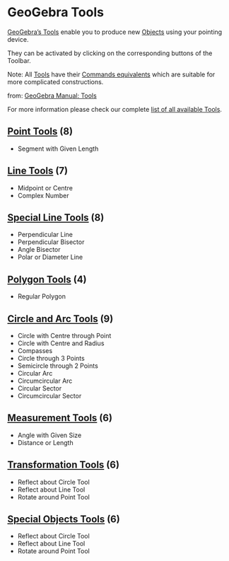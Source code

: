 # GeoGebra Tools

[GeoGebra’s Tools](https://wiki.geogebra.org/en/Category:Tools) enable you to produce new [Objects](https://wiki.geogebra.org/en/Objects) using your pointing device. 

They can be activated by clicking on the corresponding buttons of the Toolbar.

Note: All [Tools](https://wiki.geogebra.org/en/Category:Tools) have their [Commands equivalents](https://wiki.geogebra.org/en/Category:Commands) which are suitable for more complicated constructions.

from: [GeoGebra Manual: Tools](https://wiki.geogebra.org/en/Tools)

For more information please check our complete [list of all available Tools](https://wiki.geogebra.org/en/Category:Tools).

## [Point Tools](https://wiki.geogebra.org/en/Point_Tools) (8)
* Segment with Given Length

## [Line Tools](https://wiki.geogebra.org/en/Line_Tools) (7)
* Midpoint or Centre
* Complex Number

## [Special Line Tools](https://wiki.geogebra.org/en/Special_Line_Tools) (8)
* Perpendicular Line
* Perpendicular Bisector
* Angle Bisector
* Polar or Diameter Line

## [Polygon Tools](https://wiki.geogebra.org/en/Polygon_Tools) (4)
* Regular Polygon

## [Circle and Arc Tools](https://wiki.geogebra.org/en/Circle_and_Arc_Tools) (9)
* Circle with Centre through Point
* Circle with Centre and Radius
* Compasses
* Circle through 3 Points
* Semicircle through 2 Points
* Circular Arc
* Circumcircular Arc
* Circular Sector
* Circumcircular Sector

## [Measurement Tools](https://wiki.geogebra.org/en/Measurement_Tools) (6)
* Angle with Given Size
* Distance or Length

## [Transformation Tools](https://wiki.geogebra.org/en/Transformation_Tools) (6)
* Reflect about Circle Tool
* Reflect about Line Tool
* Rotate around Point Tool

## [Special Objects Tools](https://wiki.geogebra.org/en/Transformation_Tools) (6)
* Reflect about Circle Tool
* Reflect about Line Tool
* Rotate around Point Tool







